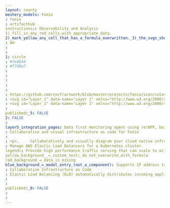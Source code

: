 ```yaml
---
layout: county 
meshery_models: Fonio
: fonio
: artifacthub
instructions:: Observability and Analysis
1)_fill_in_any_red_cells_with_appropriate_data.
2)_mark_yellow_any_cell_that_has_a_formula_overwritten._3)_the_svgs_shouldn't_have_xml_header_they_are_added_programmatically_through_workflows: Monitoring
: AH
: 
: 
1: circle
: #7e4b44
: #f7d8a7
: 
: 
: 
: 
: 
: https://github.com/cncf/artwork/blob/master/projects/fonio/icon/color/fonio-icon-color.svg
: <svg id="Layer_1" data-name="Layer 1" xmlns="http://www.w3.org/2000/svg" viewBox="0 0 500 500"><defs><style>.cls-1{fill:none;}.cls-2{fill:#7e4b44;}.cls-3{fill:#5f2d24;}.cls-4{fill:#f7d8a7;}.cls-5{fill:#a46e5c;}</style></defs><path class="cls-1" d="M343.01694,224.9203q-.27537-.84691-.55087-1.69365C341.98526,224.00669,342.12934,224.58412,343.01694,224.9203Z"/><path class="cls-1" d="M341.4174,219.77468l.11384.37454-.11376-.37454.324-.64733s-.5464-.34154-.55737-.34829c.004.01577.03567.51333.03567.51333Z"/><path class="cls-1" d="M340.09669,213.67548l.00981.04623-.00981-.04631q-3.71867,1.295-7.43815,2.58962Q336.3788,214.97031,340.09669,213.67548Z"/><path class="cls-1" d="M177.29684,446.90854c8.35744,13.08787,18.85361,24.14194,33.48295,31.181q6.46451,3.19772,12.92887,6.39566-6.46447-3.19812-12.92521-6.39866C196.15111,471.04992,185.65438,459.99633,177.29684,446.90854Z"/><path class="cls-1" d="M167.21366,322.3384l-.103.5434q.23877-1.25743.47749-2.51477A10.77161,10.77161,0,0,1,165.74,314.5281a10.77384,10.77384,0,0,0,1.8477,5.83908Q167.40037,321.35292,167.21366,322.3384Z"/><path class="cls-1" d="M147.29313,332.78136l.02779.19846-.02185.28856.02193-.28856Z"/><path class="cls-1" d="M236.92185,10.38413l-.00024-.00049c-2.07744,8.61628-4.16681,17.22478-6.15381,25.86034C232.7548,27.60851,234.84425,19.00014,236.92185,10.38413Z"/><path class="cls-1" d="M167.08632,323.00957l.02428-.12774.103-.54339Z"/><path class="cls-1" d="M332.65854,216.265c-4.30478-12.41439-7.64026-25.11233-11.21953-37.747,3.57931,12.63471,6.91443,25.33255,11.2185,37.74688a14.80369,14.80369,0,0,0,.9955,6.22215A14.79546,14.79546,0,0,1,332.65854,216.265Z"/><path class="cls-1" d="M216.22119,476.92812q-.5027.16334-1.00536.32636.51085.35351,1.02145.7073Q216.22936,477.445,216.22119,476.92812Z"/><path class="cls-1" d="M167.01085,327.13274a474.8361,474.8361,0,0,0,5.5458,55.82511,474.778,474.778,0,0,1-5.5454-55.825,23.93219,23.93219,0,0,1,9.723-1.82211A23.93546,23.93546,0,0,0,167.01085,327.13274Z"/><path class="cls-2" d="M199.95875,236.34421c-.70119,18.30444-1.73915,36.59572-2.64748,54.89212a30.0183,30.0183,0,0,1,6.89565-1.80926c.77808-.115,1.55917-.20674,2.342-.28051.89467-.08431,1.79189-.14527,2.69-.19057,3.14324-.15886,6.29739-.12831,9.39539-.25117,24.57959-.97522,49.194-1.03917,73.78425-1.799,6.62813-.20478,9.62187,1.70412,9.813,8.78294,1.19176,44.14869,1.91387,88.30224-6.17748,131.94908-2.86478,15.45318-6.04719,31.06714-15.499,44.484-4.205,5.969-8.93141,10.91352-15.43356,13.8008a29.63355,29.63355,0,0,1-2.8989,1.1084q1.98.161,3.95969.32188c30.9709-7.3758,46.00364-30.13955,55.40628-57.982,9.61873-28.48286,12.25953-58.0943,13.08344-87.92919q.25062-9.07337.272-18.13142.00564-4.906-.07232-9.8065a377.15408,377.15408,0,0,0-6.7502-68.22,7.93816,7.93816,0,0,0-4.98268,2.03828,9.30467,9.30467,0,0,0-.95853,1.03063c-.05316.06559-.11068.12684-.16253.19388a13.35571,13.35571,0,0,0-.82522,1.21485c-.07109.11645-.14163.23322-.2103.352q-.381.6586-.72393,1.35235c-.51584,1.03924-.98537,2.119-1.48154,3.16244-1.91185,4.02061-3.4775,8.20435-5.28766,12.27525-1.87713,4.22168-5.45341,5.36178-9.6569,4.76052-4.66528-.66754-3.14463-4.68762-3.40809-7.36476q-5.00854-50.90028-14.863-101.07868c-6.8508-34.70234-14.93381-69.20682-23.88749-103.4291-4.39829-16.81087-7.68908-34.0655-14.6069-50.18939-3.6478-2.55768-7.24116-.96481-10.84087.14156a.64975.64975,0,0,1,.69426.60192l.00158.03808-.00008.00017.00024.00049c-2.0776,8.616-4.167,17.22432-6.15407,25.85985q-.99353,4.31777-1.94863,8.64584-1.27069,5.77169-2.44806,11.56945c-6.82,33.73608-13.24693,67.52416-17.89976,101.63305-1.35153,9.90695-2.52487,19.83825-3.88378,29.74413"/><path class="cls-3" d="M265.12154,485.92262c6.50217-2.88728,11.22853-7.83176,15.43356-13.8008,9.45178-13.41684,12.63421-29.0308,15.499-44.484,8.09133-43.6468,7.36924-87.80039,6.17748-131.94908-.19112-7.07882-3.18486-8.98772-9.813-8.78294-24.59024.7598-49.20466.82376-73.78425,1.799-3.098.12286-6.25215.09231-9.39539.25117-.8981.0454-1.79532.10636-2.69.19057-.78286.07379-1.56395.16554-2.342.28051a30.01507,30.01507,0,0,0-6.89565,1.8096c.11286,4.8421.57469,9.68809.85828,14.53211.0945,1.61465.16925,3.22916.20452,4.84316q.02438,1.11359.02242,2.227a53.353,53.353,0,0,1-1.45636,12.939c3.84746,7.53152,2.72347,15.79152,3.23606,23.7486,1.98122,30.74949,6.15061,61.04263,14.001,90.97247,4.929,18.7925,14.00322,34.09938,28.50253,46.56418a1.52793,1.52793,0,0,0,1.53625.03372l2.22492.34152.6114.01845a.43222.43222,0,0,1,.71356-.01536,35.24132,35.24132,0,0,0,14.45658-.41051l.00016-.00008h-.00016A29.62379,29.62379,0,0,0,265.12154,485.92262Z"/><path class="cls-1" d="M209.23892,288.956c-.8981.0454-1.79532.10636-2.69.19057"/><path class="cls-3" d="M204.2069,289.42707a30.01844,30.01844,0,0,0-6.89565,1.80926v.00032A30.015,30.015,0,0,1,204.2069,289.42707Z"/><path class="cls-1" d="M206.54893,289.14656c-.78286.07379-1.564.16554-2.342.28051"/><path class="cls-3" d="M262.22248,487.03106h.00016a29.63355,29.63355,0,0,0,2.8989-1.1084A29.62425,29.62425,0,0,1,262.22248,487.03106Z"/><path class="cls-4" d="M392.34292,286.411c-.88024-1.76-1.9544-3.49794-.62366-5.50845.548-4.67632-2.729-8.52086-3.04807-12.86094-1.757-23.89123-12.28494-45.26685-18.93741-67.75241-4.67484-15.80177-15.15583-28.95946-19.9248-44.64764-4.48789-14.76367-16.18379-25.853-20.40968-40.71517a5.3386,5.3386,0,0,0-1.40384-2.039c-7.97612-8.215-11.49182-19.22522-17.66728-28.60541-4.4505-6.75986-8.65267-14.154-13.34492-20.48566-10.9227-14.739-19.94867-30.77207-31.501-45.06523-3.10969-3.84779-5.592-6.65255-10.73644-5.41345-1.16064,4.39516,2.336,7.21574,3.77321,10.67356,16.77819,40.36445,32.83757,81.001,45.96065,122.72214A891.12119,891.12119,0,0,1,327.949,240.30221a30.16829,30.16829,0,0,1,.17258,4.97958l.00225-.00023a377.31926,377.31926,0,0,1,6.74791,68.22218q.07974,4.90023.07232,9.8065-.01045,9.05739-.272,18.13142c-.82391,29.83489-3.46471,59.44633-13.08344,87.92919-9.40263,27.84242-24.43532,50.60617-55.40626,57.982,10.21165,1.04843,19.56919-3.15027,29.33751-4.81448,17.69586-3.01435,32.18251-12.36941,46.20128-23.00913,6.18-4.69031,10.14387-11.60007,16.95139-15.45325-1.00616-4.208,2.67322-4.28369,4.94174-5.6044,12.99893-24.49328,24.99638-49.278,26.74593-77.70616.69947-11.36508,2.40327-22.66856,3.65-34-.53729-2.65082-3.11717-4.96123-1.33338-7.99888q.11715-2.05854.23453-4.11718M352.822,364.14818c-3.71068,29.48782-8.18179,59.16319-25.52366,84.76625-10.222,15.09155-23.16565,26.70425-40.65536,32.82335,33.32761-19.60739,45.17559-51.75537,51.8927-87.23816,6.244-32.98164,7.34794-66.18454,5.68048-99.5495-.41115-8.22556-1.1513-16.41335-2.14162-24.57032-1.65064-13.59489-3.9962-27.104-6.6712-40.55932q-.07107-1.17978-.14075-2.36063a41.29884,41.29884,0,0,0-1.31482-4.11953q-.14981-.42613-.29474-.85347a14.80367,14.80367,0,0,1-.9955-6.22214c-4.30407-12.41434-7.63919-25.11214-11.2185-37.74689-1.19306-4.21158-2.41328-8.41612-3.70558-12.60072q-1.10756-3.58691-2.29425-7.15191c-10.67679-31.95246-23.09112-63.17554-36.47358-94.061-6.29069-14.518-11.96673-29.3023-18.45731-43.76237A1022.44808,1022.44808,0,0,1,316.75206,141.5182c5.69081,14.75878,11.19483,29.58608,15.8927,44.67438q2.43505,7.82043,4.53187,15.74975.62813,2.362,1.22267,4.73484.43748,1.74525.86821,3.49276.42748,1.74855.82926,3.50529h-.00008l.00981.04631q.53723,2.52741,1.07705,5.05118l.00055.00617c.011.00675.55737.34829.55737.34829l-.324.64734.11376.37453q.46734,1.5385.93523,3.07653l-.0004.00089q.27531.84679.55087,1.69364c11.559,45.82734,15.70679,92.32642,9.805,139.22815Z"/><path class="cls-4" d="M334.87165,313.5038a377.31908,377.31908,0,0,0-6.74791-68.22218l-.00225.00023v.00194A377.15426,377.15426,0,0,1,334.87165,313.5038Z"/><path class="cls-4" d="M334.87165,313.5038q.07974,4.90026.07232,9.80652Q334.94967,318.4043,334.87165,313.5038Z"/><path class="cls-4" d="M177.29684,446.90854q-.83571-1.3088-1.64359-2.64409-1.84716-3.05142-3.5616-6.22842c-14.30551-26.425-19.72334-55.33119-23.31523-84.7127-.18432-1.50787-.34465-3.01862-.48968-4.53127-.43523-4.53785-.73345-9.09255-1.13147-13.63479q.07134-.94393.14384-1.88881l.02185-.28856-.02779-.19846q-.20415-1.45918-.40948-2.91785.07279-1.06878.14766-2.13845-.3647-7.84962-.72947-15.6993c-2.245-26.78021,1.28668-53.148,6.09855-79.35746,10.85-59.09681,30.72592-115.36153,54.12568-170.49338,2.48515-5.85518,4.786-11.78853,7.26262-17.64753,1.37016-3.24093,2.87306-2.89038,4.2575-.00106.02268-.011.03487-.02641.05829-.03706.00942.01618.01437.03041.02347.04641.31389-.24987.61272-.507.89184-.77353.01358-.013.02464-.02705.0382-.04005a13.23379,13.23379,0,0,0,1.52811-1.75549,15.43275,15.43275,0,0,0,1.208-1.96762,21.21584,21.21584,0,0,0,.93883-2.09678c.278-.71575.526-1.44579.75878-2.18316a74.96262,74.96262,0,0,1,2.5247-7.70316c2.8152-6.38939,3.60051-14.02313,10.90514-17.63233a.64991.64991,0,0,0-.6582-.64154l-.038.0016.00048-.00015c-2.12059-1.00179-3.63174.35047-5.3655,1.23738-10.61975,5.43246-16.24709,15.43763-21.65981,25.09153-6.71986,11.9851-13.79917,23.83986-21.02676,35.41468a508.01459,508.01459,0,0,0-29.12834,53.69531c-13.00589,27.79264-25.48271,55.93608-34.56948,85.49046-6.82983,22.21334-12.35688,44.52624-15.34148,67.54724-2.89289,22.312-1.806,44.66062.62676,66.78059,1.76548,16.05357,5.639,31.91738,10.22321,47.62226a156.00785,156.00785,0,0,0,27.54194,53.33939c13.61318,17.259,32.1679,28.43014,53.02976,35.11012,7.33885,2.35006,14.82322,6.60426,23.15239,3.41274q-6.46444-3.19812-12.92887-6.39566C196.15045,471.05052,185.65428,459.99641,177.29684,446.90854Z"/><path class="cls-4" d="M236.92167,10.38356l.00008-.00009a.64973.64973,0,0,0-.65776-.6416l-.03808.00159-.00048.00016a.64993.64993,0,0,1,.69464.6019Z"/><path class="cls-5" d="M285.56111,163.22044q9.89075,50.1001,14.863,101.07868c.26346,2.6771-1.25719,6.69722,3.40809,7.36476,4.20347.60126,7.77977-.53884,9.6569-4.76051,1.81016-4.07085,3.37573-8.25459,5.28766-12.27526.49617-1.04348.9657-2.12318,1.48154-3.16244q.34383-.69261.72393-1.35235c.06867-.11873.13921-.2355.2103-.35195a13.35571,13.35571,0,0,1,.82522-1.21485c.05189-.067.10929-.12831.16253-.19388a9.30467,9.30467,0,0,1,.95853-1.03063,7.9451,7.9451,0,0,1,4.98268-2.04025,30.16728,30.16728,0,0,0-.17258-4.97959,891.12047,891.12047,0,0,0-23.46922-93.58875c-13.12308-41.7211-29.18244-82.35769-45.96065-122.72214-1.43727-3.45782-4.93385-6.27839-3.77321-10.67355-2.07995-2.23013-4.40969-3.944-7.67906-3.71582,6.91783,16.12389,10.20866,33.37851,14.60689,50.18939C270.6273,94.01364,278.71033,128.51811,285.56111,163.22044Z"/><path class="cls-1" d="M322.18024,248.35272c-.05316.06559-.11068.12684-.16253.19388"/><path class="cls-5" d="M328.12149,245.28381v-.00194a7.94515,7.94515,0,0,0-4.98268,2.04026A7.9382,7.9382,0,0,1,328.12149,245.28381Z"/><path class="cls-1" d="M321.19249,249.76151c-.07109.11645-.14163.23322-.2103.352"/><path class="cls-2" d="M214.17724,440.49914c-7.85046-29.92988-12.01981-60.223-14.001-90.97251-.51259-7.95708.6114-16.21708-3.23606-23.74861a46.10372,46.10372,0,0,1-13.12223-.034c-1.89592-.17966-3.79139-.35169-5.68186-.41142q-.7014-.0222-1.40175-.02193a23.93219,23.93219,0,0,0-9.723,1.82211,474.7786,474.7786,0,0,0,5.54538,55.825q.66651,3.93555,1.43416,7.85159,1.3675,6.96148,3.09068,13.85443a224.66238,224.66238,0,0,0,11.35508,33.93835c5.54558,12.92669,13.02216,24.5196,23.53033,34.01637,1.39208,1.25813,2.972,2.40754,3.05387,4.52929l.06054.0135.13448.09314q.50281-.16311,1.00536-.32636.00807.51686.01609,1.03362-.51062-.35374-1.02145-.7073l-.17977.05838c0-.05818-.01308-.1079-.01527-.16474q-1.70487-.37881-3.40938-.75817-.41224.84679-.828,1.69656,6.459,3.20222,12.9252,6.39866c6.56337-.90418,12.302,4.261,18.97109,2.57818C228.18044,474.59844,219.10628,459.29164,214.17724,440.49914Z"/><path class="cls-2" d="M215.08135,477.16158l-.04527.1512.17977-.05838-.13448-.09314-.06054-.0135v.00024Z"/><path class="cls-5" d="M204.58759,187.83645c1.35891-9.90588,2.53225-19.83718,3.88378-29.74413,4.65283-34.10889,11.07976-67.897,17.89976-101.633q1.17234-5.79934,2.44806-11.56944.953-4.32875,1.94863-8.64585c1.987-8.63553,4.07637-17.244,6.15381-25.86034v-.00007c-7.30463,3.6092-8.08994,11.24294-10.90514,17.63232a74.9636,74.9636,0,0,0-2.5247,7.70317c-.23281.73737-.48081,1.46741-.75878,2.18316a21.21584,21.21584,0,0,1-.93883,2.09678,15.42681,15.42681,0,0,1-1.208,1.96762,13.229,13.229,0,0,1-1.52811,1.75549c-.0135.013-.02464.02706-.0382.04005-.27912.26655-.578.52366-.89184.77353.64553,1.13492.39337,1.89062-.9089,2.20282a5.37168,5.37168,0,0,1,.87949,1.68234c.46864,1.65188-.3699,3.03673-2.13026,4.23338v.00008q-.39692,2.13568-.87631,4.24645-.47754,2.11143-1.026,4.20145-.73428,2.80923-1.57118,5.5875c-3.05054,10.19257-6.93481,20.134-9.98856,30.32625-9.90407,33.05461-17.87513,66.55168-25.6405,100.17074-8.47813,36.70576-10.40662,73.75939-10.96523,111.08072-.00754.50527-.028,1.015-.05275,1.5273s-.054,1.02727-.079,1.54323c-.02512.51592-.04608,1.03291-.05449,1.54915q-.00632.38727-.00219.7736c.00348.28977.01227.579.02794.86746a10.77158,10.77158,0,0,0,1.84812,5.83892q-.23877,1.25741-.47749,2.51479l-.038.19982-.09482.49981q.0163,1.77564.033,3.55132a23.93475,23.93475,0,0,1,9.72346-1.822q.70041-.001,1.40174.02193c1.89046.05965,3.78609.23168,5.68187.41142a46.10372,46.10372,0,0,0,13.12223.034,53.35309,53.35309,0,0,0,1.45636-12.939q.00357-1.11335-.02242-2.227c-.03527-1.61409-.11-3.22859-.20452-4.84317-.28369-4.844-.7458-9.69012-.85853-14.53238l.00023-.00008c.90835-18.2964,1.94629-36.58768,2.64748-54.89212"/><path class="cls-5" d="M167.07266,323.08165l.038-.19982-.02428.12774Z"/><path class="cls-5" d="M198.16955,305.76882c-.28359-4.844-.74548-9.69-.85828-14.53211v-.00032l-.00023.00008C197.42381,296.07869,197.88586,300.92482,198.16955,305.76882Z"/><path class="cls-1" d="M198.16955,305.76882c.0945,1.61465.16925,3.22915.20452,4.84316"/><path class="cls-1" d="M218.128,44.53568c.31389-.24987.61272-.507.89184-.77353"/><path class="cls-5" d="M219.058,43.7221a13.229,13.229,0,0,0,1.52811-1.75549A13.23379,13.23379,0,0,1,219.058,43.7221Z"/><path class="cls-5" d="M220.58612,41.96661a15.42681,15.42681,0,0,0,1.208-1.96762A15.43275,15.43275,0,0,1,220.58612,41.96661Z"/><path class="cls-5" d="M183.81788,325.74406c-1.89584-.17974-3.79139-.35177-5.68186-.41142C180.02649,325.39233,181.922,325.5644,183.81788,325.74406Z"/><path class="cls-2" d="M342.46607,223.22665l-.00016-.00055q-.46733-1.53842-.93467-3.07686l-.11384-.37454-.19763-.48227s-.03171-.49756-.03567-.51333l-.00348-.0022q-.537-2.52767-1.07412-5.05517l-.00981-.04623q-3.71861,1.29486-7.43815,2.58954a14.79546,14.79546,0,0,0,.99447,6.222q.1441.4275.29474.85346a41.299,41.299,0,0,1,1.31482,4.11954q.07083,1.18.14139,2.36014c2.67452,13.45555,5.02,26.96492,6.67056,40.55979.99032,8.157,1.73051,16.34475,2.14162,24.57032,1.6675,33.365.56346,66.56786-5.68048,99.5495-6.71711,35.48279-18.565,67.63077-51.89268,87.23815,17.48971-6.11913,30.4333-17.73179,40.65538-32.82334,17.34191-25.60306,21.813-55.27843,25.52366-84.76626,5.90175-46.90173,1.75395-93.40081-9.805-139.22795C342.12934,224.58412,341.98526,224.00669,342.46607,223.22665Z"/><path class="cls-2" d="M335.26249,227.46q.07,1.1805.14075,2.36063c2.67493,13.45528,5.02056,26.96443,6.6712,40.55932-1.65056-13.59489-3.996-27.10422-6.67056-40.55979Q335.33334,228.63993,335.26249,227.46Z"/><path class="cls-2" d="M342.46607,223.22665l.0004-.00089q-.46823-1.5379-.93523-3.07652.46716,1.53849.93467,3.07686Z"/><path class="cls-2" d="M341.1841,218.77908l-.00055-.00618q-.54132-2.52182-1.07705-5.05117.53723,2.52765,1.07412,5.05517Z"/><path class="cls-5" d="M340.09669,213.6754v-.0001q-.39846-1.75779-.82918-3.50519-.42762-1.74844-.86821-3.49276-.59475-2.37273-1.22267-4.73484-2.10784-7.92576-4.53187-15.74975c-4.69791-15.08831-10.202-29.91558-15.8927-44.67437A1022.44734,1022.44734,0,0,0,260.50833,20.942C266.99889,35.4021,272.675,50.1864,278.96564,64.70439c13.38246,30.88544,25.79677,62.10851,36.47358,94.061q1.19074,3.56372,2.29425,7.15191c1.2923,4.1846,2.51252,8.38914,3.70558,12.60072,3.57931,12.63471,6.91475,25.33263,11.21953,37.747Q336.37878,214.9703,340.09669,213.6754Z"/><path class="cls-1" d="M332.6448,186.19278q2.43506,7.82043,4.53187,15.74975"/><path class="cls-5" d="M340.09669,213.6754h.00008q-.39852-1.75783-.82926-3.50529.42748,1.74854.82918,3.50519Z"/><path class="cls-1" d="M339.26747,210.17013q-.42762-1.74841-.86821-3.49276"/><path class="cls-5" d="M157.853,266.42265q.57641-6.93574,1.33121-13.85427.60669-5.53446,1.34049-11.05662,1.47123-11.04382,3.51024-22.03157c7.32355-39.1756,18.08083-77.45741,30.80993-115.18454,5.16224-15.29974,10.91774-30.40193,16.59052-45.52375.87274-2.32657.75207-5.7714,4.46313-6.17134-2.01371-2.45994-.635-4.22672,1.23566-5.89281a1.59844,1.59844,0,0,1,.773-2.1243q.06816-.0318.13909-.05708c-1.38444-2.88931-2.88736-3.23986-4.2575.00107-2.47659,5.859-4.77741,11.79234-7.26262,17.64753-23.39974,55.13184-43.27569,111.39656-54.12568,170.49337-4.81185,26.20943-8.34354,52.57725-6.09855,79.35746q4.71852-1.93166,9.43676-3.86332C156.06033,294.21448,156.7,280.29406,157.853,266.42265Z"/><path class="cls-2" d="M181.97358,440.57894q-1.62141-3.09481-3.07841-6.274-.72977-1.5889-1.42175-3.19722c-1.73736-4.03613-3.30179-8.16081-4.72729-12.356a300.55482,300.55482,0,0,1-9.31722-35.83464,328.71283,328.71283,0,0,1-5.06158-34.51472q-.42553-4.34017-.77564-8.68916c-.70592-8.69719-1.21958-17.4162-1.69317-26.13475q.063-1.00928.1266-2.018-.14332-1.699-.28652-3.398-4.71792,1.93151-9.43676,3.86332.36468,7.84954.72947,15.69928-.07335,1.069-.14657,2.13806.20418,1.45917.40833,2.91824l.02787.19846-.02193.28856q-.07155.94418-.14327,1.88834c.39761,4.54259.69569,9.09749,1.1309,13.63526.145,1.51269.30538,3.0234.48968,4.53127,3.59189,29.38155,9.00972,58.2877,23.31523,84.71274q1.71793,3.17343,3.5616,6.22842.80817,1.335,1.64359,2.64409c8.35754,13.08783,18.85425,24.14142,33.4866,31.178q.41766-.85131.828-1.69656A107.23849,107.23849,0,0,1,181.97358,440.57894Z"/><path class="cls-2" d="M147.03135,327.72506q-.07436,1.06956-.14766,2.13846.20576,1.45853.40948,2.91784-.204-1.45919-.40833-2.91824Q146.958,328.794,147.03135,327.72506Z"/><path class="cls-2" d="M147.29911,333.26842q-.07217.94464-.14384,1.88881c.398,4.54228.69626,9.09694,1.13147,13.63479-.43523-4.53785-.73329-9.09271-1.1309-13.63526Q147.22739,334.21259,147.29911,333.26842Z"/><path class="cls-1" d="M210.78343,478.08651q.41767-.85131.828-1.69656"/><path class="cls-1" d="M155.73862,308.16244q-4.71792,1.93147-9.43676,3.86332"/><path class="cls-1" d="M167.11062,322.8818l.103-.5434"/><path class="cls-1" d="M167.07266,323.08165l.038-.19982"/><path class="cls-4" d="M166.97774,323.58146l.0759-.39979.03268-.1721.12734-.67113q.18675-.98549.374-1.97122a10.77387,10.77387,0,0,1-1.8477-5.83908c-.01567-.28848-.02446-.57769-.02794-.86746q-.00466-.38625.00219-.7736c.00845-.51622.02941-1.03323.05449-1.54915.025-.516.05429-1.03095.079-1.54323.02477-.51234.04518-1.02207.05274-1.5273.55859-37.32131,2.48708-74.37494,10.96523-111.08072,7.76542-33.61906,15.73643-67.11613,25.6405-100.17074,3.05379-10.1922,6.93808-20.13363,9.98856-30.32626q.8319-2.77984,1.57118-5.5875.54642-2.09068,1.026-4.20144.47745-2.11138.8763-4.24646l-.018.01374c-.01926-.02292-.03307-.04477-.05178-.06752-3.71109.4-3.59043,3.84478-4.46313,6.17135-5.67274,15.12185-11.42828,30.224-16.59052,45.52375-12.72906,37.72713-23.48638,76.00893-30.80993,115.18453q-2.05379,10.98608-3.51024,22.03157-.73573,5.52194-1.34049,11.05662-.75839,6.91818-1.33121,13.85427c-1.15276,13.87141-1.79238,27.79175-2.11393,41.73964l-.0004.00017q.143,1.699.28664,3.398-.06313,1.0091-.12637,2.01821c.47351,8.71851.98692,17.4374,1.69284,26.13459q.353,4.34862.77564,8.68916a328.71283,328.71283,0,0,0,5.06158,34.51472,300.55482,300.55482,0,0,0,9.31722,35.83464c1.42546,4.19517,2.98993,8.31981,4.72729,12.356q.69222,1.60807,1.42175,3.19721,1.45965,3.17789,3.07841,6.274a107.23729,107.23729,0,0,0,29.63808,35.8105l-.00023.00047q1.70454.37964,3.40938.75793c-.08184-2.12179-1.66179-3.27123-3.05387-4.52929-10.50819-9.49673-17.98477-21.08964-23.53033-34.01637a224.66023,224.66023,0,0,1-11.3551-33.93835q-1.73155-6.89137-3.09068-13.85443-.76915-3.91578-1.43416-7.85159a474.83631,474.83631,0,0,1-5.54582-55.82507Q166.994,325.357,166.97774,323.58146Z"/><path class="cls-4" d="M215.02079,477.14808c.00219.0568.01527.10652.01527.16474l.04527-.1512Z"/><path class="cls-4" d="M215.02079,477.14808v-.00024q-1.70487-.37851-3.40938-.75793Q213.316,476.7696,215.02079,477.14808Z"/><path class="cls-4" d="M166.97774,323.58146q.01648,1.77564.03307,3.55132-.01686-1.7757-.033-3.55132l.07582-.39979Z"/><path class="cls-4" d="M167.05364,323.18167l-.07582.39979.09482-.49981.01366-.07208Z"/><path class="cls-4" d="M155.739,308.16234c.32155-13.94788.96111-27.86822,2.11393-41.73963-1.15292,13.87141-1.79262,27.79183-2.11433,41.73981Z"/><path class="cls-1" d="M157.853,266.42265q.57641-6.93574,1.33121-13.85427"/><path class="cls-4" d="M155.89854,313.57849q.063-1.00928.1267-2.018-.14348-1.699-.28664-3.398.143,1.699.28652,3.398Q155.96177,312.56947,155.89854,313.57849Z"/><path class="cls-1" d="M172.74613,418.75176c1.42546,4.19517,2.98993,8.31981,4.72729,12.356"/><path class="cls-4" d="M181.97358,440.57894a107.23868,107.23868,0,0,0,29.63783,35.811l.00023-.00047A107.23713,107.23713,0,0,1,181.97358,440.57894Z"/><path class="cls-4" d="M178.89517,434.30492q1.45965,3.17789,3.07841,6.274Q180.35217,437.48421,178.89517,434.30492Z"/><path class="cls-1" d="M178.89517,434.30492q-.72977-1.5889-1.42175-3.19721"/><path class="cls-4" d="M157.59169,339.71324c-.70592-8.69719-1.21933-17.41608-1.69284-26.13459q.06327-1.009.12637-2.01821-.06352,1.009-.1267,2.018C156.37212,322.297,156.88579,331.01605,157.59169,339.71324Z"/><path class="cls-1" d="M158.36733,348.4024q-.42553-4.34017-.77564-8.68916"/><path class="cls-4" d="M217.14505,46.76c-.00675-.01877-.00455-.03372-.0109-.05234-1.8707,1.6661-3.24937,3.43287-1.23566,5.89281.0291-.00317.05348-.00992.083-.01268V52.588l-.01324.06623c1.76036-1.19665,2.59888-2.5815,2.13026-4.23338a5.37133,5.37133,0,0,0-.87949-1.68227C217.19251,46.74492,217.1725,46.754,217.14505,46.76Z"/><path class="cls-4" d="M218.09856,48.42085a5.37173,5.37173,0,0,0-.87949-1.68235v.00016A5.37135,5.37135,0,0,1,218.09856,48.42085Z"/><path class="cls-4" d="M215.98154,52.588v-.00017l-.00683.01764Z"/><path class="cls-4" d="M215.97471,52.60547l-.02446.06257.018-.01374v-.00007l.01324-.06623Z"/><path class="cls-4" d="M215.98154,52.58783c-.02957.00276-.05395.00951-.083.01269.01869.02275.03252.0446.05178.06752l.02446-.06257Z"/><path class="cls-1" d="M215.95025,52.668l.02446-.06257"/><path class="cls-4" d="M217.13415,46.70771l.0411-.0373h0l.0001-.00008c.01756.02335.02656.04494.04372.06817,1.30223-.3122,1.55446-1.06785.9089-2.20282-.01884.015-.03461.03154-.05363.04648l-.02813-.05577a1.59844,1.59844,0,0,0-.9691,2.04228Q217.10234,46.6395,217.13415,46.70771Z"/><path class="cls-4" d="M218.08946,44.53568l-.01512.04648c.019-.01494.03479-.03144.05363-.04648-.01884.015-.03461.03144-.05355.0464Z"/><path class="cls-4" d="M218.07442,44.58208c.01894-.015.03471-.03144.05355-.0464-.00908-.016-.014-.03023-.02347-.04641l-.015.04641Z"/><path class="cls-4" d="M218.08946,44.53568l.015-.04641c-.02342.01065-.03561.02609-.05829.03706l.02813.05577Z"/><path class="cls-4" d="M217.17535,46.6704c.01756.02335.02656.04494.04372.06819V46.7385c-.01714-.02323-.02616-.04485-.04372-.06817Z"/><path class="cls-4" d="M217.14505,46.76c.02745-.006.04746-.01512.074-.02145-.01714-.02325-.02616-.04487-.04372-.06819l-.0152.04477Z"/><path class="cls-4" d="M217.16015,46.71518l.0151-.04477-.0411.0373c.00633.01861.00415.03356.0109.05234Z"/><path class="cls-4" d="M217.17535,46.6704h-.0001l-.0151.04477Z"/></svg>
: <svg id="Layer_1" data-name="Layer 1" xmlns="http://www.w3.org/2000/svg" viewBox="0 0 500 500"><defs><style>.cls-1{fill:#f7d8a7;}.cls-2,.cls-3,.cls-4,.cls-5{fill:#fff;}.cls-3{opacity:0.9;}.cls-4{opacity:0.7;}.cls-5{opacity:0.8;}</style></defs><path class="cls-1" d="M236.92167,10.38356l.00008-.00009a.64973.64973,0,0,0-.65776-.6416l-.03808.00159-.00048.00016a.64993.64993,0,0,1,.69464.6019Z"/><path class="cls-2" d="M339.30339,224.16517q-.27516-.84622-.55043-1.69227C338.27254,223.2523,338.4165,223.82926,339.30339,224.16517Z"/><path class="cls-2" d="M337.70515,219.02373l.11374.37423-.11366-.37423.32372-.64681s-.546-.34126-.55691-.348c.004.01576.03563.51291.03563.51291Z"/><path class="cls-2" d="M336.3855,212.92948l.00981.0462-.00981-.04627q-3.71563,1.29389-7.4321,2.58751Q332.67064,214.22326,336.3855,212.92948Z"/><path class="cls-2" d="M173.718,445.973c8.35064,13.07723,18.83829,24.12232,33.45574,31.15567q6.45924,3.19512,12.91836,6.39046-6.45923-3.19552-12.9147-6.39346C192.55691,470.09476,182.06871,459.05014,173.718,445.973Z"/><path class="cls-2" d="M163.643,321.5041l-.10295.543q.23858-1.25642.4771-2.51273a10.76289,10.76289,0,0,1-1.84662-5.83418,10.76517,10.76517,0,0,0,1.8462,5.83434Q163.82954,320.51941,163.643,321.5041Z"/><path class="cls-2" d="M143.73864,331.93856l.02777.19831-.02183.28832.02191-.28832Z"/><path class="cls-2" d="M233.29452,9.80335l-.00024-.00049c-2.07575,8.60928-4.16343,17.21078-6.14881,25.83932C229.13085,27.01373,231.21861,18.41236,233.29452,9.80335Z"/><path class="cls-2" d="M163.51574,322.17471l.02427-.12763.10295-.543Z"/><path class="cls-2" d="M328.9534,215.51692c-4.30128-12.4043-7.63405-25.09192-11.21041-37.71636,3.5764,12.62444,6.90881,25.312,11.20938,37.7162a14.79154,14.79154,0,0,0,.9947,6.21709A14.78334,14.78334,0,0,1,328.9534,215.51692Z"/><path class="cls-2" d="M212.61068,475.96817q-.50227.16322-1.00454.3261.51043.35322,1.02062.70672Q212.61884,476.48463,212.61068,475.96817Z"/><path class="cls-2" d="M163.44034,326.29454a474.44829,474.44829,0,0,0,5.54129,55.77973,474.39015,474.39015,0,0,1-5.54089-55.77961,23.91258,23.91258,0,0,1,9.71514-1.82063A23.91582,23.91582,0,0,0,163.44034,326.29454Z"/><path class="cls-3" d="M196.36145,235.57979c-.70061,18.28957-1.73773,36.566-2.64531,54.84751a29.99351,29.99351,0,0,1,6.89-1.80779c.77744-.1149,1.5579-.20658,2.34013-.28028.89394-.08424,1.79043-.14515,2.68779-.19042,3.14069-.15873,6.29228-.1282,9.38776-.251,24.55962-.97443,49.154-1.03832,73.72428-1.79754,6.62274-.20461,9.614,1.70273,9.805,8.7758,1.19079,44.11281,1.91231,88.23047-6.17246,131.84185-2.86245,15.44061-6.04227,31.04189-15.48637,44.44782-4.20162,5.96415-8.92415,10.90465-15.421,13.78958a29.60277,29.60277,0,0,1-2.89655,1.1075q1.97842.16083,3.95648.32162c30.94572-7.36981,45.96625-30.11506,55.36125-57.93488,9.61091-28.45971,12.24956-58.04709,13.07281-87.85773q.25041-9.066.27175-18.11669.00564-4.902-.07226-9.79853a376.84691,376.84691,0,0,0-6.74471-68.16454,7.93162,7.93162,0,0,0-4.97863,2.03662,9.29707,9.29707,0,0,0-.95776,1.02979c-.05311.06554-.11058.12674-.16239.19372a13.34306,13.34306,0,0,0-.82455,1.21387c-.071.11636-.14151.233-.21013.35166q-.38064.65808-.72334,1.35125c-.51543,1.0384-.98457,2.11724-1.48034,3.15987-1.91029,4.01735-3.47468,8.19768-5.28336,12.26528-1.87561,4.21824-5.449,5.35742-9.649,4.75665-4.66149-.667-3.14208-4.68382-3.40533-7.35878q-5.00445-50.85891-14.85088-100.99653c-6.84523-34.67414-14.92167-69.15057-23.86807-103.345-4.39472-16.79721-7.68283-34.03781-14.595-50.1486-3.64484-2.55561-7.23528-.964-10.83207.14144a.64923.64923,0,0,1,.6937.60144l.00158.03805-.00008.00016.00024.0005c-2.07591,8.609-4.16367,17.21031-6.14907,25.83882q-.99273,4.31426-1.94705,8.63882-1.26966,5.767-2.44606,11.56C215.938,89.5498,209.51625,123.31043,204.8672,157.3916c-1.35044,9.89889-2.52281,19.82213-3.88062,29.71995"/><path class="cls-2" d="M261.47129,484.95536c6.49689-2.88493,11.2194-7.82539,15.421-13.78958,9.4441-13.40593,12.62394-29.00721,15.48639-44.44782,8.08475-43.61134,7.36325-87.729,6.17246-131.84185-.191-7.07307-3.18228-8.98041-9.805-8.7758-24.57025.75918-49.16466.82309-73.72428,1.79754-3.09548.12276-6.24707.09223-9.38776.251-.89736.04537-1.79385.10628-2.68779.19042-.78223.07372-1.56269.1654-2.34013.28028a29.99013,29.99013,0,0,0-6.89,1.80813c.11275,4.83816.57421,9.68022.85757,14.52029.09443,1.61335.16912,3.22654.20436,4.83923q.02434,1.11269.0224,2.22522a53.30907,53.30907,0,0,1-1.45518,12.92842c3.84433,7.5254,2.72126,15.7787,3.23344,23.72931,1.9796,30.72449,6.1456,60.993,13.98964,90.89853,4.925,18.77723,13.99184,34.07166,28.47937,46.52633a1.52669,1.52669,0,0,0,1.535.0337q1.11147.17062,2.22311.34124l.6109.01843a.43187.43187,0,0,1,.713-.01534,35.21259,35.21259,0,0,0,14.44483-.41018l.00016-.00008h-.00016A29.593,29.593,0,0,0,261.47129,484.95536Z"/><path class="cls-2" d="M205.63408,288.14881c-.89736.04537-1.79385.10628-2.68779.19042"/><path class="cls-2" d="M200.60616,288.61951a29.99351,29.99351,0,0,0-6.89,1.80779v.00032A29.99009,29.99009,0,0,1,200.60616,288.61951Z"/><path class="cls-2" d="M202.94629,288.33923c-.78223.07372-1.56269.1654-2.34013.28028"/><path class="cls-2" d="M258.57458,486.0629h.00016a29.60277,29.60277,0,0,0,2.89655-1.1075A29.59349,29.59349,0,0,1,258.57458,486.0629Z"/><path class="cls-4" d="M388.58928,285.60587c-.87953-1.75852-1.95281-3.4951-.62316-5.504.54757-4.67253-2.72678-8.51393-3.04559-12.85049-1.75553-23.87181-12.275-45.23006-18.922-67.69735-4.671-15.78892-15.14351-28.93592-19.9086-44.61135-4.48425-14.75167-16.17065-25.832-20.3931-40.68208a5.33438,5.33438,0,0,0-1.4027-2.0373c-7.96964-8.20832-11.48248-19.2096-17.65292-28.58216-4.44689-6.75437-8.64563-14.14255-13.33408-20.469-10.91382-14.727-19.93245-30.74707-31.47538-45.02861-3.10717-3.84467-5.58743-6.64715-10.72771-5.40905-1.1597,4.39159,2.33407,7.20987,3.77013,10.66488,16.76456,40.33165,32.81089,80.93521,45.92331,122.6224a890.3983,890.3983,0,0,1,23.45017,93.51279,30.14242,30.14242,0,0,1,.17245,4.97554l.00225-.00024a377.01318,377.01318,0,0,1,6.74242,68.16674q.07968,4.89624.07226,9.79853-.01044,9.05-.27175,18.11669c-.82325,29.81064-3.4619,59.398-13.07281,87.85773-9.395,27.81978-24.41547,50.565-55.36123,57.93488,10.20335,1.04758,19.55328-3.14771,29.31367-4.81057,17.68147-3.01189,32.15634-12.35935,46.16373-22.99042,6.17495-4.68651,10.13562-11.59065,16.93761-15.4407-1.00534-4.20462,2.671-4.2802,4.93772-5.59985,12.98837-24.47337,24.97606-49.23791,26.7242-77.643.6989-11.35584,2.40131-22.65013,3.647-33.97239-.53685-2.64866-3.11464-4.95719-1.3323-7.99238q.11706-2.05686.23434-4.11383m-40.05673,49.45859c-3.70766,29.46386-8.17514,59.11511-25.50291,84.69736-10.21373,15.07929-23.14682,26.68255-40.62232,32.79667,33.30052-19.59145,45.13888-51.71331,51.85053-87.16726,6.2389-32.95483,7.342-66.13075,5.67586-99.46859-.41081-8.21888-1.15037-16.4-2.13988-24.55035-1.6493-13.58384-3.99295-27.082-6.66578-40.52635q-.071-1.17884-.14064-2.35872a41.26365,41.26365,0,0,0-1.31375-4.11618q-.14968-.42579-.29449-.85277a14.79159,14.79159,0,0,1-.9947-6.21709c-4.30057-12.40425-7.633-25.09173-11.20938-37.71621-1.19209-4.20816-2.41132-8.40928-3.70256-12.59048q-1.10667-3.584-2.29239-7.1461c-10.66811-31.9265-23.07236-63.12419-36.444-93.98454-6.28557-14.5062-11.957-29.27848-18.4423-43.72679a1021.61587,1021.61587,0,0,1,56.198,120.47836c5.68618,14.74678,11.18573,29.562,15.87979,44.63807q2.43306,7.81407,4.52818,15.737.6276,2.3601,1.22168,4.731.4371,1.74383.8675,3.48992.42714,1.74711.82858,3.50244h-.00008l.00981.04627q.53679,2.52535,1.07617,5.04707l.00056.00617c.01095.00674.55691.348.55691.348l-.32372.64681.11366.37423q.467,1.53724.93447,3.074l-.0004.00089q.2751.8461.55043,1.69227c11.54959,45.79009,15.694,92.25138,9.79706,139.115Z"/><path class="cls-2" d="M331.16471,312.67667a377.01309,377.01309,0,0,0-6.74242-68.16674l-.00225.00024v.00194A376.84708,376.84708,0,0,1,331.16471,312.67667Z"/><path class="cls-2" d="M331.16471,312.67667q.07968,4.89627.07226,9.79855Q331.24267,317.57319,331.16471,312.67667Z"/><path class="cls-4" d="M173.718,445.973q-.835-1.30773-1.64226-2.64194-1.84566-3.04893-3.5587-6.22336c-14.29389-26.40356-19.70731-55.28622-23.29629-84.64385-.18416-1.50664-.34436-3.01617-.48928-4.52759-.43488-4.53416-.73285-9.08516-1.13055-13.62371q.07128-.94316.14373-1.88727l.02183-.28832-.02777-.19831q-.204-1.458-.40915-2.91547.07273-1.06793.14755-2.13672-.36441-7.84323-.72888-15.68654c-2.24319-26.75845,1.28563-53.10483,6.09359-79.293,10.84117-59.04879,30.701-115.26777,54.0817-170.35482,2.48312-5.85042,4.78213-11.77895,7.25671-17.63319,1.369-3.23829,2.87072-2.888,4.254-.00106.02266-.011.03485-.02638.05824-.037.00941.01616.01436.03038.02345.04637.31364-.24967.61223-.50658.89112-.7729.01356-.013.02462-.027.03816-.04a13.22237,13.22237,0,0,0,1.52687-1.75406,15.42176,15.42176,0,0,0,1.207-1.966,21.20084,21.20084,0,0,0,.93806-2.09508c.27776-.71517.52556-1.44462.75816-2.18139a74.90241,74.90241,0,0,1,2.52265-7.6969c2.81292-6.38419,3.59758-14.01173,10.89628-17.618a.6494.6494,0,0,0-.65767-.641l-.038.00161.00047-.00016c-2.11886-1.001-3.62878.35019-5.36114,1.23638-10.61111,5.428-16.23388,15.42508-21.6422,25.07113-6.7144,11.97536-13.788,23.82049-21.00967,35.38591a507.59882,507.59882,0,0,0-29.10467,53.65167c-12.99532,27.77-25.462,55.89061-34.54139,85.421-6.82427,22.19528-12.34683,44.49-15.329,67.49233-2.89055,22.29386-1.80457,44.62433.62625,66.72633,1.764,16.04052,5.63444,31.89143,10.2149,47.58355a155.88086,155.88086,0,0,0,27.51956,53.296c13.60211,17.245,32.14175,28.407,52.98665,35.08158,7.33289,2.34816,14.81117,6.5989,23.13358,3.41q-6.45919-3.19553-12.91836-6.39046C192.55626,470.09535,182.06861,459.05022,173.718,445.973Z"/><path class="cls-5" d="M281.89425,162.51545q9.8827,50.05938,14.85087,100.99653c.26325,2.67492-1.25616,6.69178,3.40533,7.35878,4.20005.60077,7.77344-.5384,9.64905-4.75665,1.80869-4.06754,3.373-8.24787,5.28336-12.26528.49577-1.04263.96492-2.12145,1.48034-3.15987q.34356-.692.72334-1.35125c.06862-.11863.1391-.2353.21013-.35166a13.34306,13.34306,0,0,1,.82455-1.21387c.05185-.067.1092-.1282.1624-.19372a9.29692,9.29692,0,0,1,.95775-1.02979,7.93868,7.93868,0,0,1,4.97863-2.0386,30.14351,30.14351,0,0,0-.17244-4.97554,890.40009,890.40009,0,0,0-23.45014-93.51269C287.685,104.33465,271.63869,63.73109,254.87411,23.39945c-1.4361-3.455-4.92983-6.2733-3.77013-10.66488-2.07827-2.22832-4.40611-3.94079-7.67283-3.7128,6.91221,16.11078,10.20037,33.35139,14.595,50.1486C266.97257,93.36489,275.049,127.84132,281.89425,162.51545Z"/><path class="cls-2" d="M318.48362,247.57854c-.05312.06554-.11059.12674-.1624.19372"/><path class="cls-2" d="M324.42,244.51213v-.00194a7.93872,7.93872,0,0,0-4.97863,2.03859A7.9317,7.9317,0,0,1,324.42,244.51213Z"/><path class="cls-2" d="M317.49667,248.98619c-.071.11635-.14151.233-.21013.35166"/><path class="cls-3" d="M210.56839,439.5688c-7.84408-29.90556-12.01-60.17408-13.98964-90.89857-.51218-7.95061.61089-16.20391-3.23344-23.72931a46.06705,46.06705,0,0,1-13.11156-.03393c-1.89438-.17952-3.78832-.35141-5.67725-.41109q-.70082-.02219-1.4006-.02191a23.91258,23.91258,0,0,0-9.71514,1.82063,474.39079,474.39079,0,0,0,5.54087,55.77965q.666,3.93235,1.433,7.84521,1.3664,6.95584,3.08816,13.84317a224.47975,224.47975,0,0,0,11.34585,33.91077c5.54108,12.91619,13.01158,24.49967,23.51121,33.98872,1.391,1.25712,2.96963,2.40559,3.05138,4.52562l.0605.01348.13437.09307q.5024-.163,1.00454-.3261.00807.51644.01608,1.03278-.5102-.35346-1.02062-.70672l-.17962.05833c0-.05814-.01307-.10781-.01527-.16461q-1.70347-.3785-3.4066-.75755-.4119.84611-.8273,1.69518,6.45375,3.19962,12.9147,6.39347c6.558-.90346,12.292,4.25753,18.95567,2.57608C224.56021,473.64038,215.49342,458.346,210.56839,439.5688Z"/><path class="cls-2" d="M211.47177,476.20144l-.04523.15108.17962-.05833-.13437-.09307-.0605-.01348v.00023Z"/><path class="cls-5" d="M200.98654,187.11145c1.35781-9.89782,2.53018-19.82106,3.88062-29.71995,4.649-34.08117,11.07075-67.84179,17.88522-101.55045q1.17138-5.79465,2.44606-11.56.95227-4.32522,1.947-8.63882c1.98538-8.62851,4.07306-17.23,6.14881-25.83932V9.80279c-7.2987,3.60627-8.08336,11.23381-10.89628,17.618a74.90321,74.90321,0,0,0-2.52265,7.6969c-.23262.73677-.48042,1.46622-.75816,2.18139a21.20084,21.20084,0,0,1-.93806,2.09508,15.41512,15.41512,0,0,1-1.207,1.966,13.21766,13.21766,0,0,1-1.52687,1.75406c-.01348.013-.02462.027-.03816.04-.27889.26633-.57754.52323-.89112.7729.645,1.134.39306,1.88908-.90816,2.201a5.36748,5.36748,0,0,1,.87878,1.681c.46826,1.65054-.3696,3.03426-2.12854,4.22994v.00008q-.39659,2.13394-.87559,4.243-.47715,2.10971-1.02513,4.198-.73368,2.807-1.5699,5.583c-3.04806,10.18429-6.92918,20.11759-9.98044,30.3016-9.896,33.02775-17.8606,66.4976-25.61967,100.08934C164.81607,233.13,162.88914,270.15355,162.331,307.44454c-.00754.50487-.02793,1.01414-.0527,1.52606s-.054,1.02644-.079,1.542c-.02509.5155-.046,1.03207-.05444,1.54789q-.00632.387-.00219.773c.00348.28953.01226.57852.02792.86675a10.76289,10.76289,0,0,0,1.84662,5.83418q-.23859,1.25637-.4771,2.51274l-.03793.19966-.09475.4994q.01629,1.7742.033,3.54844a23.91528,23.91528,0,0,1,9.71556-1.82055q.69983-.001,1.4006.02191c1.88891.0596,3.783.23149,5.67724.41108a46.06676,46.06676,0,0,0,13.11157.03394,53.30937,53.30937,0,0,0,1.45518-12.92845q.00357-1.11244-.0224-2.22521c-.03524-1.61277-.10993-3.226-.20436-4.83923-.28346-4.8401-.74519-9.68225-.85783-14.52057l.00023-.00008c.90761-18.28153,1.94471-36.558,2.64532-54.84751"/><path class="cls-2" d="M163.5021,322.24674l.03793-.19966-.02427.12763Z"/><path class="cls-2" d="M194.57371,304.948c-.28336-4.84009-.74488-9.68217-.85757-14.52029v-.00032l-.00024.00008C193.82858,295.26572,194.29025,300.10791,194.57371,304.948Z"/><path class="cls-2" d="M194.57371,304.948c.09443,1.61335.16912,3.22654.20436,4.83923"/><path class="cls-2" d="M214.51591,43.92715c.31364-.24967.61223-.50658.89112-.7729"/><path class="cls-2" d="M215.44519,43.11423a13.21693,13.21693,0,0,0,1.52687-1.75406A13.22111,13.22111,0,0,1,215.44519,43.11423Z"/><path class="cls-2" d="M216.97206,41.36017a15.41512,15.41512,0,0,0,1.20705-1.966A15.42107,15.42107,0,0,1,216.97206,41.36017Z"/><path class="cls-2" d="M180.23371,324.907c-1.8943-.1796-3.78831-.35149-5.67725-.41109C176.4454,324.55554,178.33933,324.72747,180.23371,324.907Z"/><path class="cls-2" d="M338.753,222.4729l-.00016-.00056-.93391-3.07436-.11374-.37423-.19748-.48188s-.03168-.49715-.03563-.51291l-.00348-.0022q-.53655-2.52563-1.07325-5.05106l-.00981-.0462q-3.71557,1.29381-7.4321,2.58744a14.78334,14.78334,0,0,0,.99367,6.21693q.144.42715.29449.85277a41.26384,41.26384,0,0,1,1.31375,4.11619q.07079,1.17907.14128,2.35822c2.67235,13.44462,5.01588,26.943,6.66514,40.52683.98951,8.15034,1.72911,16.33147,2.13988,24.55035,1.66615,33.33784.563,66.51376-5.67586,99.46859-6.71165,35.45395-18.55,67.57581-51.85051,87.16726,17.4755-6.11416,30.40857-17.71739,40.62234-32.79667,17.32781-25.58225,21.79525-55.2335,25.50291-84.69736,5.897-46.86362,1.75253-93.32491-9.79706-139.11481C338.4165,223.82926,338.27254,223.2523,338.753,222.4729Z"/><path class="cls-2" d="M331.55523,226.70275q.06995,1.17954.14065,2.35872c2.67274,13.44434,5.01647,26.94251,6.66577,40.52635-1.64922-13.58384-3.99275-27.08219-6.66514-40.52683Q331.626,227.88177,331.55523,226.70275Z"/><path class="cls-2" d="M338.753,222.4729l.0004-.00089q-.46785-1.53666-.93447-3.074.46679,1.53725.93391,3.07436Z"/><path class="cls-2" d="M337.472,218.02894l-.00056-.00617q-.54087-2.51978-1.07617-5.04707.53679,2.52559,1.07325,5.05106Z"/><path class="cls-5" d="M336.3855,212.92941v-.0001q-.39813-1.75638-.8285-3.50234-.42726-1.747-.8675-3.48993-.59427-2.3708-1.22168-4.731-2.10613-7.91933-4.52818-15.737c-4.6941-15.076-10.19369-29.89127-15.87979-44.63806a1021.616,1021.616,0,0,0-56.198-120.47837c6.48528,14.44832,12.15675,29.22061,18.4423,43.7268,13.37159,30.86033,25.77582,62.058,36.444,93.98453q1.18977,3.56082,2.29239,7.14609c1.29124,4.18121,2.51047,8.38233,3.70256,12.59049,3.5764,12.62444,6.90913,25.312,11.21041,37.71636Q332.67062,214.22325,336.3855,212.92941Z"/><path class="cls-2" d="M328.93968,185.46912q2.43306,7.81407,4.52818,15.737"/><path class="cls-2" d="M336.3855,212.92941h.00008q-.39819-1.75641-.82858-3.50244.42714,1.74711.8285,3.50234Z"/><path class="cls-2" d="M335.557,209.427q-.42726-1.747-.8675-3.48993"/><path class="cls-5" d="M154.28988,265.63379q.57594-6.93012,1.33013-13.843.60619-5.53,1.3394-11.04764,1.47-11.03484,3.50738-22.01366c7.31761-39.14377,18.06614-77.39446,30.78489-115.09093,5.15805-15.28731,10.90888-30.37722,16.577-45.48675.872-2.32469.75146-5.76671,4.45951-6.16633-2.01208-2.45794-.63453-4.22328,1.23465-5.888a1.59714,1.59714,0,0,1,.77234-2.12257q.06812-.03177.139-.057c-1.38332-2.887-2.885-3.23724-4.254.00106-2.47458,5.85423-4.77353,11.78276-7.25671,17.63319-23.38073,55.087-43.24053,111.306-54.0817,170.35481-4.80794,26.18813-8.33676,52.53451-6.09359,79.293q4.71468-1.93008,9.42909-3.86017C152.49872,293.403,153.13789,279.49393,154.28988,265.63379Z"/><path class="cls-2" d="M178.39091,439.64854q-1.6201-3.09231-3.07591-6.26889-.72918-1.58762-1.4206-3.19461c-1.736-4.03285-3.29911-8.15418-4.72344-12.346a300.30714,300.30714,0,0,1-9.30965-35.80551,328.4447,328.4447,0,0,1-5.05747-34.48667q-.42519-4.33665-.775-8.6821c-.70534-8.69012-1.21859-17.402-1.69179-26.11351q.063-1.00845.1265-2.01639-.14322-1.69767-.28629-3.39523-4.7141,1.92991-9.42909,3.86017.36438,7.84317.72888,15.68652-.07331,1.06811-.14646,2.13633.204,1.458.408,2.91586l.02784.19831-.02191.28832q-.07149.9434-.14316,1.8868c.39729,4.5389.69513,9.0901,1.13,13.62418.14494,1.51146.30514,3.02095.48928,4.52759,3.589,29.35767,9.0024,58.24033,23.29629,84.64389q1.71654,3.17085,3.5587,6.22336.80751,1.33393,1.64226,2.64194c8.35074,13.07719,18.83892,24.12181,33.45938,31.15263q.41733-.85062.8273-1.69518A107.15131,107.15131,0,0,1,178.39091,439.64854Z"/><path class="cls-2" d="M143.47708,326.88637q-.07431,1.0687-.14755,2.13672.2056,1.45734.40915,2.91547-.20387-1.458-.408-2.91586Q143.40375,327.95442,143.47708,326.88637Z"/><path class="cls-2" d="M143.74462,332.42523q-.07212.94387-.14373,1.88727c.3977,4.53859.69569,9.08955,1.13055,13.62371-.43488-4.53416-.73269-9.08532-1.13-13.62418Q143.673,333.36864,143.74462,332.42523Z"/><path class="cls-2" d="M207.17735,477.12562q.41732-.85062.8273-1.69518"/><path class="cls-2" d="M152.17727,307.33966q-4.7141,1.92989-9.42909,3.86017"/><path class="cls-2" d="M163.54,322.04705l.10295-.543"/><path class="cls-2" d="M163.5021,322.24674l.03793-.19966"/><path class="cls-4" d="M163.40726,322.74614l.07583-.39946.03265-.172.12724-.67058q.1866-.98469.37373-1.96961a10.76517,10.76517,0,0,1-1.8462-5.83434c-.01566-.28825-.02444-.57722-.02792-.86675q-.00467-.386.00219-.773c.00845-.5158.02939-1.03239.05444-1.54789.025-.51558.05425-1.03011.079-1.542s.04514-1.02123.0527-1.52606c.55814-37.291,2.48506-74.31449,10.95631-110.99043,7.75911-33.59174,15.72364-67.06159,25.61967-100.08934,3.05131-10.18391,6.93244-20.11726,9.98044-30.30161q.83123-2.77758,1.5699-5.583.546-2.089,1.02514-4.198.47706-2.10966.87559-4.243l-.018.01373c-.01924-.0229-.033-.04474-.05173-.06747-3.70808.39963-3.58751,3.84166-4.45951,6.16633-5.66812,15.10957-11.419,30.19948-16.577,45.48675-12.71871,37.69647-23.46728,75.94716-30.78489,115.09093q-2.0521,10.97715-3.50738,22.01366-.73514,5.51745-1.3394,11.04764-.75777,6.91256-1.33013,13.843c-1.15183,13.86014-1.79092,27.76916-2.11221,41.70571l-.0004.00018q.14289,1.69762.28641,3.39523-.06311,1.00829-.12627,2.01657c.47312,8.71142.98612,17.42323,1.69146,26.11335q.3527,4.3451.775,8.6821a328.4447,328.4447,0,0,0,5.05747,34.48667,300.30714,300.30714,0,0,0,9.30965,35.80551c1.42429,4.19177,2.98749,8.31306,4.72344,12.346q.69165,1.60679,1.4206,3.19462,1.45846,3.17529,3.07591,6.26888a107.15,107.15,0,0,0,29.614,35.78139l-.00024.00047q1.70316.37933,3.40661.75732c-.08177-2.12007-1.66043-3.26858-3.05138-4.52562-10.49965-9.489-17.97015-21.07249-23.51121-33.98872a224.4776,224.4776,0,0,1-11.34587-33.91077q-1.73015-6.88576-3.08816-13.84317-.76854-3.91258-1.433-7.84521a474.4485,474.4485,0,0,1-5.54131-55.77969Q163.4235,324.52024,163.40726,322.74614Z"/><path class="cls-2" d="M211.41125,476.188c.0022.05676.01527.10643.01527.16461l.04523-.15108Z"/><path class="cls-2" d="M211.41125,476.188v-.00023q-1.70347-.37821-3.4066-.75732Q209.7078,475.8098,211.41125,476.188Z"/><path class="cls-2" d="M163.40726,322.74614q.01645,1.7742.033,3.54844-.01685-1.77426-.033-3.54844l.07575-.39946Z"/><path class="cls-2" d="M163.48309,322.34668l-.07575.39946.09474-.4994.01364-.072Z"/><path class="cls-2" d="M152.17769,307.33956c.32129-13.93655.96032-27.84557,2.11221-41.70571-1.152,13.86014-1.79116,27.76924-2.11261,41.70588Z"/><path class="cls-2" d="M154.28988,265.63379q.57594-6.93012,1.33013-13.843"/><path class="cls-2" d="M152.33706,312.7513q.063-1.00845.1266-2.01639-.14337-1.69767-.28641-3.39523.14286,1.69763.28629,3.39523Q152.40024,311.74311,152.33706,312.7513Z"/><path class="cls-2" d="M169.171,417.83909c1.42429,4.19177,2.98749,8.31306,4.72344,12.346"/><path class="cls-2" d="M178.39091,439.64854a107.15151,107.15151,0,0,0,29.61374,35.7819l.00023-.00047A107.14986,107.14986,0,0,1,178.39091,439.64854Z"/><path class="cls-2" d="M175.315,433.37962q1.45846,3.17529,3.07591,6.26888Q176.77081,436.55631,175.315,433.37962Z"/><path class="cls-2" d="M175.315,433.37962q-.72918-1.58763-1.4206-3.19462"/><path class="cls-2" d="M154.02883,338.86481c-.70534-8.69012-1.21834-17.40193-1.69146-26.11335q.06321-1.00818.12627-2.01657-.06348,1.00819-.1266,2.01639C152.81026,321.46276,153.32351,330.17469,154.02883,338.86481Z"/><path class="cls-2" d="M154.80384,347.54691q-.42519-4.33665-.775-8.6821"/><path class="cls-2" d="M213.53379,46.1497c-.00674-.01875-.00454-.0337-.01089-.0523-1.86918,1.66475-3.24673,3.43008-1.23465,5.888.02907-.00317.05343-.00991.08294-.01267v.00017l-.01323.06617c1.75893-1.19568,2.59677-2.5794,2.12853-4.22994a5.36666,5.36666,0,0,0-.87878-1.6809C213.58121,46.13459,213.56122,46.14369,213.53379,46.1497Z"/><path class="cls-2" d="M214.48653,47.80916a5.36721,5.36721,0,0,0-.87878-1.681v.00016A5.36672,5.36672,0,0,1,214.48653,47.80916Z"/><path class="cls-2" d="M212.37122,51.97292v-.00017l-.00682.01763Z"/><path class="cls-2" d="M212.3644,51.99038l-.02444.06252.018-.01373v-.00008l.01322-.06617Z"/><path class="cls-2" d="M212.37122,51.97275c-.02954.00276-.0539.00951-.08293.01268.01867.02273.03249.04457.05173.06747l.02444-.06252Z"/><path class="cls-2" d="M212.34,52.0529l.02444-.06252"/><path class="cls-2" d="M213.5229,46.09741l.04107-.03727h0l.0001-.00008c.01754.02333.02654.0449.04368.06811,1.30118-.31194,1.55319-1.067.90816-2.201-.01882.015-.03458.03151-.05359.04644l-.0281-.05573a1.59714,1.59714,0,0,0-.96831,2.04063Q213.49111,46.02925,213.5229,46.09741Z"/><path class="cls-2" d="M214.47743,43.92715l-.01511.04644c.019-.01493.03477-.03141.05359-.04644-.01882.015-.03458.03141-.05351.04636Z"/><path class="cls-2" d="M214.4624,43.97351c.01893-.01495.03469-.03141.05351-.04636-.00907-.016-.014-.03021-.02345-.04637l-.015.04637Z"/><path class="cls-2" d="M214.47743,43.92715l.015-.04637c-.02339.01064-.03558.02606-.05824.037l.0281.05573Z"/><path class="cls-2" d="M213.56407,46.06013c.01754.02333.02654.04491.04368.06813v-.00009c-.01712-.02321-.02614-.04481-.04368-.06811Z"/><path class="cls-2" d="M213.53379,46.1497c.02743-.006.04742-.01511.074-.02144-.01712-.02322-.02614-.04483-.04368-.06813l-.01519.04474Z"/><path class="cls-2" d="M213.54888,46.10487l.01509-.04473-.04107.03727c.00633.0186.00415.03354.01089.05229Z"/><path class="cls-2" d="M213.56407,46.06013h-.0001l-.01509.04474Z"/></svg>, 
: 
published:_5: FALSE
2: FALSE
: 
layer5_integration_pages: Data first monitoring agent using (e)BPF, built on RedBPF
: Collaborative and visual infrastructure as code for Fonio
: 
: <p>,     Collaboratively and visually diagram your cloud native infrastructure with GitOps-style pipeline integration. Design, test, and manage configuration your Kubernetes-based, containerized applications as a visual topology., </p>, <p>,     Looking for best practice cloud native design and deployment best practices? Choose from thousands of pre-built components in MeshMap. Choose from hundreds of ready-made design patterns by importing templates from Meshery Catalog or use our low code designer, MeshMap, to create and deploy your own cloud native infrastructure designs., </p>
: Manage AWS Elastic Load Balancers for a Kubernetes cluster.
legend:: Provide high performance traffic serving that can scale to millions of requests per second.
yellow_background__=_custom_text;_do_not_overwrite_with_formula
red_background_=_data_is_mising
blue_background_=_model_entry_(not_a_component): Supports IP address targeting mode for Network Load Balancers.
: Collaborative Infrastructure as Code
: Elastic Load Balancing (ELB) automatically distributes incoming application traffic across multiple targets and virtual appliances in one or more Availability Zones (AZs).
: 
: 
published:_0: FALSE
: 
: 
---
```

